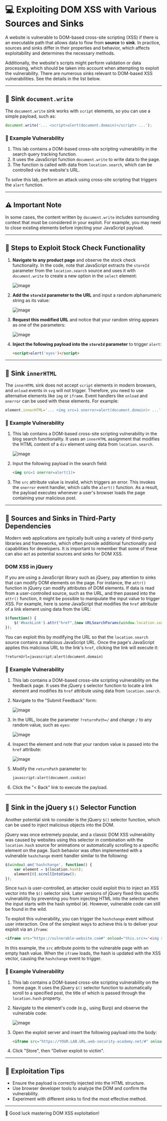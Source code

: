 # 💻 Exploiting DOM XSS with Various Sources and Sinks

A website is vulnerable to DOM-based cross-site scripting (XSS) if there is an executable path that allows data to flow from **source** to **sink**. In practice, sources and sinks differ in their properties and behavior, which affects exploitability and determines the necessary methods.

Additionally, the website's scripts might perform validation or data processing, which should be taken into account when attempting to exploit the vulnerability. There are numerous sinks relevant to DOM-based XSS vulnerabilities. See the details in the list below.

---

## 🎯 Sink `document.write`

The `document.write` sink works with `script` elements, so you can use a simple payload, such as:

```javascript
document.write('... <script>alert(document.domain)</script> ...');
```

### 🔧 Example Vulnerability

1. This lab contains a DOM-based cross-site scripting vulnerability in the search query tracking function.
2. It uses the JavaScript function `document.write` to write data to the page.
3. The function is called with data from `location.search`, which can be controlled via the website's URL.

To solve this lab, perform an attack using cross-site scripting that triggers the `alert` function.

---

## ⚠️ Important Note

In some cases, the content written by `document.write` includes surrounding context that must be considered in your exploit. For example, you may need to close existing elements before injecting your JavaScript payload.

---

## 🧪 Steps to Exploit Stock Check Functionality

1. **Navigate to any product page** and observe the stock check functionality. In the code, note that JavaScript extracts the `storeId` parameter from the `location.search` source and uses it with `document.write` to create a new option in the `select` element:

   ![image](https://github.com/user-attachments/assets/678c0b7f-52a7-451d-94e9-1c91bac53d97)

2. **Add the `storeId` parameter to the URL** and input a random alphanumeric string as its value:

   ![image](https://github.com/user-attachments/assets/e425dd17-87ef-46be-b89b-534869423a7e)

3. **Request this modified URL** and notice that your random string appears as one of the parameters:

   ![image](https://github.com/user-attachments/assets/4b4ed25f-f08a-4d4b-be3f-d078b07e4af2)

4. **Inject the following payload into the `storeId` parameter** to trigger `alert`:

   ```html
   <script>alert('eyes')</script>
   ```

---

## 🎯 Sink `innerHTML`

The `innerHTML` sink does not accept `script` elements in modern browsers, and `onload` events in `svg` will not trigger. Therefore, you need to use alternative elements like `img` or `iframe`. Event handlers like `onload` and `onerror` can be used with these elements. For example:

```javascript
element.innerHTML='... <img src=1 onerror=alert(document.domain)> ...';
```

### 🔧 Example Vulnerability

1. This lab contains a DOM-based cross-site scripting vulnerability in the blog search functionality. It uses an `innerHTML` assignment that modifies the HTML content of a `div` element using data from `location.search`.

   ![image](https://github.com/user-attachments/assets/8240629b-031c-4a4b-be90-71d354028f4a)

2. Input the following payload in the search field:

   ```html
   <img src=1 onerror=alert(1)>
   ```

3. The `src` attribute value is invalid, which triggers an error. This invokes the `onerror` event handler, which calls the `alert()` function. As a result, the payload executes whenever a user's browser loads the page containing your malicious post.

---

## 🎯 Sources and Sinks in Third-Party Dependencies

Modern web applications are typically built using a variety of third-party libraries and frameworks, which often provide additional functionality and capabilities for developers. It is important to remember that some of these can also act as potential sources and sinks for DOM XSS.

### DOM XSS in jQuery

If you are using a JavaScript library such as jQuery, pay attention to sinks that can modify DOM elements on the page. For instance, the `attr()` function in jQuery can modify attributes of DOM elements. If data is read from a user-controlled source, such as the URL, and then passed into the `attr()` function, it might be possible to manipulate the input value to trigger XSS. For example, here is some JavaScript that modifies the `href` attribute of a link element using data from the URL:

```javascript
$(function() {
	$('#backLink').attr("href",(new URLSearchParams(window.location.search)).get('returnUrl'));
});
```

You can exploit this by modifying the URL so that the `location.search` source contains a malicious JavaScript URL. Once the page's JavaScript applies this malicious URL to the link's `href`, clicking the link will execute it:

```html
?returnUrl=javascript:alert(document.domain)
```

### 🔧 Example Vulnerability

1. This lab contains a DOM-based cross-site scripting vulnerability on the feedback page. It uses the jQuery `$` selector function to locate a link element and modifies its `href` attribute using data from `location.search`.

2. Navigate to the "Submit Feedback" form:

   ![image](https://github.com/user-attachments/assets/f7ddb6cb-0a54-4d38-b3d7-acedc3a4eae5)

3. In the URL, locate the parameter `?returnPath=/` and change `/` to any random value, such as `eyes`:

   ![image](https://github.com/user-attachments/assets/e2517ec0-015a-48ff-9905-c9ad91648f9e)

4. Inspect the element and note that your random value is passed into the `href` attribute:

   ![image](https://github.com/user-attachments/assets/328947fc-2532-44f8-8f13-8038b43e9f41)

5. Modify the `returnPath` parameter to:

   ```html
   javascript:alert(document.cookie)
   ```

6. Click the "< Back" link to execute the payload.

---

## 🎯 Sink in the jQuery `$()` Selector Function

Another potential sink to consider is the jQuery `$()` selector function, which can be used to inject malicious objects into the DOM.

jQuery was once extremely popular, and a classic DOM XSS vulnerability was caused by websites using this selector in combination with the `location.hash` source for animations or automatically scrolling to a specific element on the page. Such behavior was often implemented with a vulnerable `hashchange` event handler similar to the following:

```javascript
$(window).on('hashchange', function() {
	var element = $(location.hash);
	element[0].scrollIntoView();
});
```

Since `hash` is user-controlled, an attacker could exploit this to inject an XSS vector into the `$()` selector sink. Later versions of jQuery fixed this specific vulnerability by preventing you from injecting HTML into the selector when the input starts with the hash symbol (`#`). However, vulnerable code can still be found in the wild.

To exploit this vulnerability, you can trigger the `hashchange` event without user interaction. One of the simplest ways to achieve this is to deliver your exploit via an `iframe`:

```html
<iframe src="https://vulnerable-website.com#" onload="this.src+='<img src=1 onerror=alert(1)>'"></iframe>
```

In this example, the `src` attribute points to the vulnerable page with an empty hash value. When the `iframe` loads, the hash is updated with the XSS vector, causing the `hashchange` event to trigger.

### 🔧 Example Vulnerability

1. This lab contains a DOM-based cross-site scripting vulnerability on the home page. It uses the jQuery `$()` selector function to automatically scroll to a specified post, the title of which is passed through the `location.hash` property.

2. Navigate to the element's code (e.g., using Burp) and observe the vulnerable code:

   ![image](https://github.com/user-attachments/assets/29425f18-de3e-47e7-ac3d-1a001e48ea4b)

3. Open the exploit server and insert the following payload into the body:

   ```html
   <iframe src="https://YOUR.LAB.URL.web-security-academy.net/#" onload="this.src+='<img src=x onerror=print()>'"></iframe>
   ```

4. Click "Store", then "Deliver exploit to victim".

---

## 🚀 Exploitation Tips

- Ensure the payload is correctly injected into the HTML structure.
- Use browser developer tools to analyze the DOM and confirm the vulnerability.
- Experiment with different sinks to find the most effective method.

---

🎉 Good luck mastering DOM XSS exploitation!
